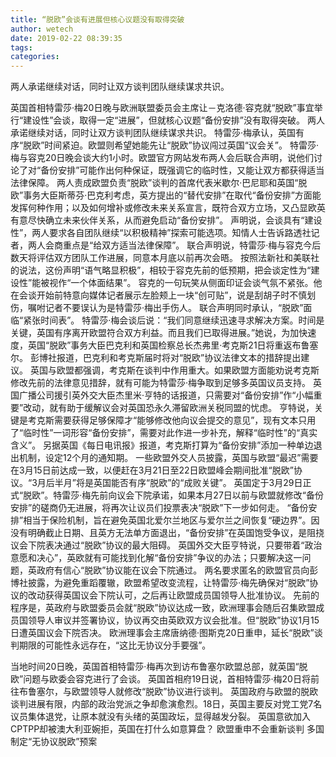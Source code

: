 ```yaml
---
title: “脱欧”会谈有进展但核心议题没有取得突破
author: wetech
date: 2019-02-22 08:39:35
tags: 
categories: 
---
```

两人承诺继续对话，同时让双方谈判团队继续谋求共识。
<!-- more -->
英国首相特雷莎·梅20日晚与欧洲联盟委员会主席让－克洛德·容克就“脱欧”事宜举行“建设性”会谈，取得一定“进展”，但就核心议题“备份安排”没有取得突破。
两人承诺继续对话，同时让双方谈判团队继续谋求共识。
特雷莎·梅承认，英国有序“脱欧”时间紧迫。欧盟则希望她能先让“脱欧”协议闯过英国“议会关”。
特雷莎·梅与容克20日晚会谈大约1小时。欧盟官方网站发布两人会后联合声明，说他们讨论了对“备份安排”可能作出何种保证，既强调它的临时性，又能让双方都获得适当法律保障。
两人责成欧盟负责“脱欧”谈判的首席代表米歇尔·巴尼耶和英国“脱欧”事务大臣斯蒂芬·巴克利考虑，英方提出的“替代安排”在取代“备份安排”方面能发挥何种作用；以及如何增补或修改未来关系宣言，既符合双方立场，又凸显欧英有意尽快确立未来伙伴关系，从而避免启动“备份安排”。
声明说，会谈具有“建设性”，两人要求各自团队继续“以积极精神”探索可能选项。知情人士告诉路透社记者，两人会商重点是“给双方适当法律保障”。
联合声明说，特雷莎·梅与容克今后数天将评估双方团队工作进展，同意本月底以前再次会晤。
按照法新社和美联社的说法，这份声明“语气略显积极”，相较于容克先前的低预期，把会谈定性为“建设性”能被视作“一个体面结果”。
容克的一句玩笑从侧面印证会谈气氛不紧张。他在会谈开始前特意向媒体记者展示左脸颊上一块“创可贴”，说是刮胡子时不慎划伤，嘱咐记者不要误认为是特雷莎·梅出手伤人。
联合声明同时承认，“脱欧”面临“紧张时间表”。
特雷莎·梅会谈后说：“我们同意继续迅速寻求解决方案。时间是关键，英国有序离开欧盟符合双方利益。而且我们已取得进展。”她说，为加快速度，英国“脱欧”事务大臣巴克利和英国检察总长杰弗里·考克斯21日将重返布鲁塞尔。
彭博社报道，巴克利和考克斯届时将对“脱欧”协议法律文本的措辞提出建议。
英国与欧盟都强调，考克斯在谈判中作用重大。如果欧盟方面能劝说考克斯修改先前的法律意见措辞，就有可能为特雷莎·梅争取到足够多英国议员支持。
英国广播公司援引英外交大臣杰里米·亨特的话报道，只需要对“备份安排”作“小幅重要”改动，就有助于缓解议会对英国恐永久滞留欧洲关税同盟的忧虑。
亨特说，关键是考克斯需要获得足够保障才“能够修改他向议会提交的意见”，现有文本只用了“临时性”一词形容“备份安排”，需要对此作进一步补充，解释“临时性”的“真实含义”。
另据英国《每日电讯报》报道，考克斯打算为“备份安排”添加一种单边退出机制，设定12个月的通知期。
一些欧盟外交人员披露，英国与欧盟“最迟”需要在3月15日前达成一致，以便赶在3月21日至22日欧盟峰会期间批准“脱欧”协议。“3月后半月”将是英国能否有序“脱欧”的“成败关键”。
英国定于3月29日正式“脱欧”。特雷莎·梅先前向议会下院承诺，如果本月27日以前与欧盟就修改“备份安排”的磋商仍无进展，将再次让议员们投票表决“脱欧”下一步如何走。
“备份安排”相当于保险机制，旨在避免英国北爱尔兰地区与爱尔兰之间恢复“硬边界”。因没有明确截止日期、且英方无法单方面退出，“备份安排”在英国饱受争议，是阻挠议会下院表决通过“脱欧”协议的最大阻碍。
英国外交大臣亨特说，只要带着“政治意愿和决心”，英欧就有可能找到化解“备份安排”争议的办法；只要解决这一问题，英政府有信心“脱欧”协议能在议会下院通过。
两名要求匿名的欧盟官员向彭博社披露，为避免重蹈覆辙，欧盟希望改变流程，让特雷莎·梅先确保对“脱欧”协议的改动获得英国议会下院认可，之后再让欧盟成员国领导人批准协议。
先前的程序是，英政府与欧盟委员会就“脱欧”协议达成一致，欧洲理事会随后召集欧盟成员国领导人审议并签署协议，协议再交由英欧双方议会批准。但“脱欧”协议1月15日遭英国议会下院否决。
欧洲理事会主席唐纳德·图斯克20日重申，延长“脱欧”谈判期限的可能性永远存在，“这比无协议分手要强”。
 
 
当地时间20日晚，英国首相特雷莎·梅再次到访布鲁塞尔欧盟总部，就英国“脱欧”问题与欧委会容克进行了会谈。
英国首相府19日说，首相特雷莎·梅20日将前往布鲁塞尔，与欧盟领导人就修改“脱欧”协议进行谈判。
英国政府与欧盟的脱欧谈判进展有限，内部的政治党派之争却愈演愈烈。18日，英国主要反对党工党7名议员集体退党，让原本就没有头绪的英国政坛，显得越发分裂。
英国意欲加入CPTPP却被澳大利亚婉拒，英国在打什么如意算盘？
欧盟重申不会重新谈判 多国制定“无协议脱欧”预案
